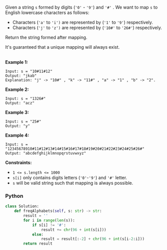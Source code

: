 
Given a string  `s`  formed by digits (`'0'`  -  `'9'`) and  `'#'` . We want to map  `s`  to English lowercase characters as follows:

-   Characters (`'a'`  to  `'i')`  are represented by (`'1'`  to `'9'`) respectively.
-   Characters (`'j'`  to  `'z')`  are represented by (`'10#'` to `'26#'`) respectively.

Return the string formed after mapping.<br>

It's guaranteed that a unique mapping will always exist.<br><br>

**Example 1:**
```
Input: s = "10#11#12"
Output: "jkab"
Explanation: "j" -> "10#" , "k" -> "11#" , "a" -> "1" , "b" -> "2".
```
**Example 2:**
```
Input: s = "1326#"
Output: "acz"
```
**Example 3:**
```
Input: s = "25#"
Output: "y"
```
**Example 4:**
```
Input: s = "12345678910#11#12#13#14#15#16#17#18#19#20#21#22#23#24#25#26#"
Output: "abcdefghijklmnopqrstuvwxyz"
```
**Constraints:**

-   `1 <= s.length <= 1000`
-   `s[i]`  only contains digits letters (`'0'`-`'9'`) and  `'#'` letter.
-   `s`  will be valid string such that mapping is always possible.

### Python
```python
class Solution:
    def freqAlphabets(self, s: str) -> str:
        result = ''
        for i in range(len(s)):
            if s[i] != '#':
                result += chr(96 + int(s[i]))
            else:
                result = result[:-2] + chr(96 + int(s[i-2:i]))
        return result
```